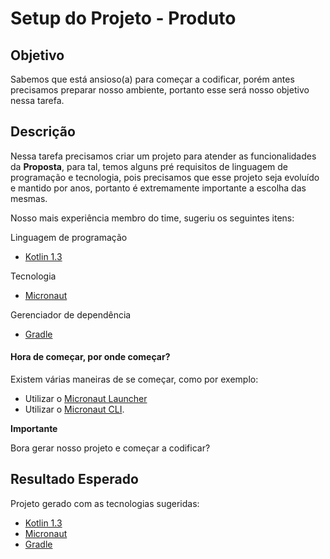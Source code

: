 # Setup do Projeto - Produto

## Objetivo

Sabemos que está ansioso(a) para começar a codificar, porém antes precisamos preparar nosso ambiente, portanto esse será nosso objetivo nessa tarefa.

## Descrição

Nessa tarefa precisamos criar um projeto para atender as funcionalidades da **Proposta**, para tal, temos alguns pré requisitos de linguagem de programação e tecnologia, pois precisamos que esse projeto seja evoluído e mantido por anos, portanto é extremamente importante a escolha das mesmas.

Nosso mais experiência membro do time, sugeriu os seguintes itens:

Linguagem de programação

- [Kotlin 1.3](https://kotlinlang.org/)

Tecnologia

- [Micronaut](https://micronaut.io/)

Gerenciador de dependência

- [Gradle](https://gradle.org/)

#### Hora de começar, por onde começar?

Existem várias maneiras de se começar, como por exemplo:

- Utilizar o [Micronaut Launcher](https://micronaut.io/launch/)
- Utilizar o [Micronaut CLI](https://docs.micronaut.io/latest/guide/index.html#buildCLI).

**Importante**

Bora gerar nosso projeto e começar a codificar?

## Resultado Esperado

Projeto gerado com as tecnologias sugeridas:

- [Kotlin 1.3](https://kotlinlang.org/)
- [Micronaut](https://micronaut.io/)
- [Gradle](https://gradle.org/)
